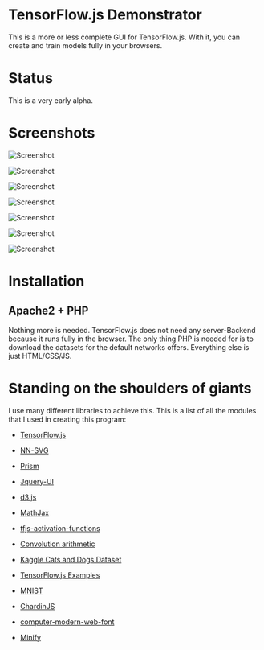 # TensorFlow.js Demonstrator

This is a more or less complete GUI for TensorFlow.js. With it, you can create and train models
fully in your browsers.

# Status

This is a very early alpha.

# Screenshots

![Screenshot](screen0.png "Visualization at the start page")

![Screenshot](screen1.png "Math visualization of the network")

![Screenshot](screen2.png "Yet another visualization at the start page")

![Screenshot](screen4.png "Training")

![Screenshot](screen5.png "Predict mode")

![Screenshot](screen3.png "Dark mode")

![Screenshot](screen6.png "Maximally activated neurons")


# Installation

## Apache2 + PHP

Nothing more is needed. TensorFlow.js does not need any server-Backend because it runs fully in
the browser. The only thing PHP is needed for is to download the datasets for the default networks
offers. Everything else is just HTML/CSS/JS.

# Standing on the shoulders of giants

I use many different libraries to achieve this. This is a list of all the modules that I used
in creating this program:

- [TensorFlow.js](https://www.tensorflow.org/js)

- [NN-SVG](http://alexlenail.me/NN-SVG/LeNet.html)

- [Prism](https://prismjs.com/)

- [Jquery-UI](https://jqueryui.com/)

- [d3.js](https://d3js.org/)

- [MathJax](https://www.mathjax.org/)

- [tfjs-activation-functions](https://github.com/Polarisation/tfjs-activation-functions)

- [Convolution arithmetic](https://github.com/vdumoulin/conv_arithmetic)

- [Kaggle Cats and Dogs Dataset](https://www.microsoft.com/en-us/download/details.aspx?id=54765)

- [TensorFlow.js Examples](https://github.com/tensorflow/tfjs-examples/tree/master/visualize-convnet)

- [MNIST](http://yann.lecun.com/exdb/mnist/)

- [ChardinJS](https://heelhook.github.io/chardin.js/sequential.html)

- [computer-modern-web-font](https://github.com/dreampulse/computer-modern-web-font)

- [Minify](https://github.com/matthiasmullie/minify.git)
